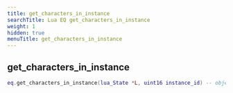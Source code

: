 ```yaml
---
title: get_characters_in_instance
searchTitle: Lua EQ get_characters_in_instance
weight: 1
hidden: true
menuTitle: get_characters_in_instance
---
```

## get_characters_in_instance
```lua
eq.get_characters_in_instance(lua_State *L, uint16 instance_id) -- object
```
